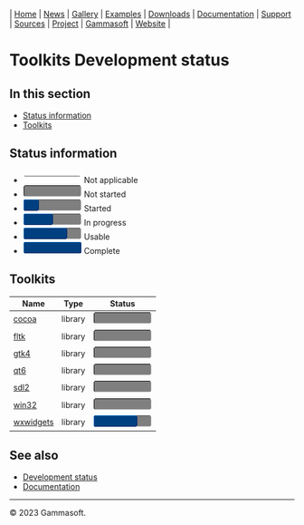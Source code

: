 | [Home](home.md) | [News](news.md) | [Gallery](gallery.md) | [Examples](examples.md) | [Downloads](downloads.md) | [Documentation](documentation.md) | [Support](support.md) | [Sources](https://github.com/gammasoft71/xtd) | [Project](https://sourceforge.net/projects/xtdpro/) | [Gammasoft](gammasoft.md) | [Website](https://gammasoft71.github.io/xtd) |

# Toolkits Development status

## In this section

* [Status information](#status-information)
* [Toolkits](#toolkits)

## Status information

* ![progress](pictures/progress_ina.png) Not applicable
* ![progress](pictures/progress0.png) Not started
* ![progress](pictures/progress25.png) Started
* ![progress](pictures/progress50.png) In progress
* ![progress](pictures/progress75.png) Usable
* ![progress](pictures/progress100.png) Complete

## Toolkits

| Name                                           | Type    | Status                                |
| ---------------------------------------------- | ------- | ------------------------------------- |
| [cocoa](../src/xtd.forms.native.cocoa)         | library | ![progress](pictures/progress0.png)   |
| [fltk](../src/xtd.forms.native.fltk)           | library | ![progress](pictures/progress0.png)   |
| [gtk4](../src/xtd.forms.native.gtk4)           | library | ![progress](pictures/progress0.png)   |
| [qt6](../src/xtd.forms.native.qt6)             | library | ![progress](pictures/progress0.png)   |
| [sdl2](../src/xtd.forms.native.sdl2)           | library | ![progress](pictures/progress0.png)   |
| [win32](../src/xtd.forms.native.win32)         | library | ![progress](pictures/progress0.png)   |
| [wxwidgets](../src/xtd.forms.native.wxwidgets) | library | ![progress](pictures/progress75.png)  |

## See also

* [Development status](development_status.md)
* [Documentation](documentation.md)

______________________________________________________________________________________________

© 2023 Gammasoft.

